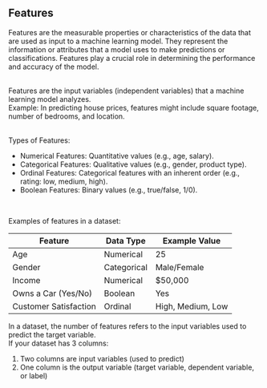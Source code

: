 <h2><b>Features</b></h2>
Features are the measurable properties or characteristics of the data that are used as input to a machine learning model. They represent the information or attributes 
that a model uses to make predictions or classifications. Features play a crucial role in determining the performance and accuracy of the model.<br><br>

Features are the input variables (independent variables) that a machine learning model analyzes.<br>
Example: In predicting house prices, features might include square footage, number of bedrooms, and location.<br><br>

Types of Features:<br>
<ul>
<li>Numerical Features: Quantitative values (e.g., age, salary).</li>
<li>Categorical Features: Qualitative values (e.g., gender, product type).</li>
<li>Ordinal Features: Categorical features with an inherent order (e.g., rating: low, medium, high).</li>
<li>Boolean Features: Binary values (e.g., true/false, 1/0).</li>
</ul><br>

Examples of features in a dataset:<br>

   <table>
        <thead>
            <tr>
                <th>Feature</th>
                <th>Data Type</th>
                <th>Example Value</th>
            </tr>
        </thead>
        <tbody>
            <tr>
                <td>Age</td>
                <td>Numerical</td>
                <td>25</td>
            </tr>
            <tr>
                <td>Gender</td>
                <td>Categorical</td>
                <td>Male/Female</td>
            </tr>
            <tr>
                <td>Income</td>
                <td>Numerical</td>
                <td>$50,000</td>
            </tr>
            <tr>
                <td>Owns a Car (Yes/No)</td>
                <td>Boolean</td>
                <td>Yes</td>
            </tr>
            <tr>
                <td>Customer Satisfaction</td>
                <td>Ordinal</td>
                <td>High, Medium, Low</td>
            </tr>
        </tbody>
    </table>

In a dataset, the number of features refers to the input variables used to predict the target variable.<br>
If your dataset has 3 columns:<br>
1) Two columns are input variables (used to predict)<br>
2) One column is the output variable (target variable, dependent variable, or label)
